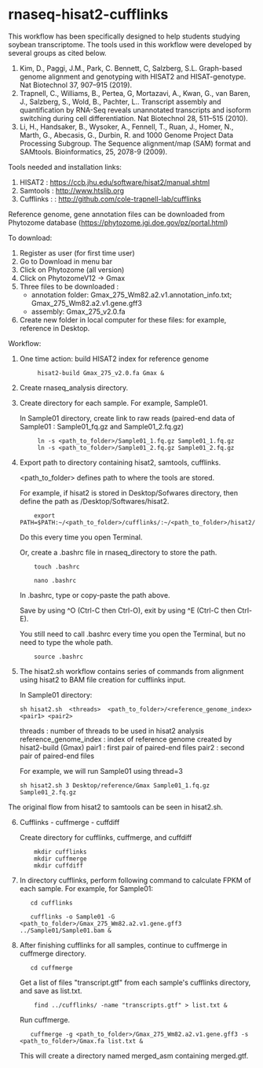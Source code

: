 # rnaseq-hisat2-cufflinks

This workflow has been specifically designed to help students studying soybean transcriptome.
The tools used in this workflow were developed by several groups as cited below.
1. Kim, D., Paggi, J.M., Park, C. Bennett, C, Salzberg, S.L. Graph-based genome alignment and genotyping with HISAT2 and HISAT-genotype. Nat Biotechnol 37, 907–915 (2019).
2. Trapnell, C., Williams, B., Pertea, G, Mortazavi, A., Kwan, G., van Baren, J., Salzberg, S., Wold, B., Pachter, L.. Transcript assembly and quantification by RNA-Seq reveals unannotated transcripts and isoform switching during cell differentiation. Nat Biotechnol 28, 511–515 (2010).
3. Li, H., Handsaker, B., Wysoker, A., Fennell, T., Ruan, J., Homer, N., Marth, G., Abecasis, G., Durbin, R. and 1000 Genome Project Data Processing Subgroup. The Sequence alignment/map (SAM) format and SAMtools. Bioinformatics, 25, 2078-9 (2009).


Tools needed and installation links:
1. HISAT2 : https://ccb.jhu.edu/software/hisat2/manual.shtml
2. Samtools : http://www.htslib.org
3. Cufflinks : : http://github.com/cole-trapnell-lab/cufflinks


Reference genome, gene annotation files can be downloaded from Phytozome database (https://phytozome.jgi.doe.gov/pz/portal.html)

To download:
1. Register as user (for first time user)
2. Go to Download in menu bar
3. Click on Phytozome (all version)
4. Click on PhytozomeV12 -> Gmax
5. Three files to be downloaded : 
    - annotation folder: Gmax_275_Wm82.a2.v1.annotation_info.txt; Gmax_275_Wm82.a2.v1.gene.gff3
    - assembly: Gmax_275_v2.0.fa
6. Create new folder in local computer for these files: for example, reference in Desktop.

Workflow:

1. One time action: build HISAT2 index for reference genome

            hisat2-build Gmax_275_v2.0.fa Gmax &


2. Create rnaseq_analysis directory.

3. Create directory for each sample. For example, Sample01.

   In Sample01 directory, create link to raw reads (paired-end data of Sample01 : Sample01_fq.gz and Sample01_2.fq.gz)

            ln -s <path_to_folder>/Sample01_1.fq.gz Sample01_1.fq.gz
            ln -s <path_to_folder>/Sample01_2.fq.gz Sample01_2.fq.gz
            
            
4.  Export path to directory containing hisat2, samtools, cufflinks.

    <path_to_folder> defines path to where the tools are stored. 
    
    For example, if hisat2 is stored in Desktop/Sofwares directory, then define the path as /Desktop/Softwares/hisat2.
    

            export PATH=$PATH:~/<path_to_folder>/cufflinks/:~/<path_to_folder>/hisat2/~/<path_to_folder>/samtools
            
    Do this every time you open Terminal.
    
    Or, create a .bashrc file in rnaseq_directory to store the path. 
  
    
            touch .bashrc
            
            nano .bashrc
            
    
    In .bashrc, type or copy-paste the path above.
    
    Save by using ^O (Ctrl-C then Ctrl-O), exit by using ^E (Ctrl-C then Ctrl-E).
    
    You still need to call .bashrc every time you open the Terminal, but no need to type the whole path.
    
  
            source .bashrc 
    
    
5.  The hisat2.sh workflow contains series of commands from alignment using hisat2 to BAM file creation for cufflinks input.

    In Sample01 directory:

        sh hisat2.sh  <threads>  <path_to_folder>/<reference_genome_index> <pair1> <pair2> 
        
    threads : number of threads to be used in hisat2 analysis
    reference_genome_index : index of reference genome created by hisat2-build (Gmax)
    pair1 : first pair of paired-end files
    pair2 : second pair of paired-end files
    
    For example, we will run Sample01 using thread=3 
    
        sh hisat2.sh 3 Desktop/reference/Gmax Sample01_1.fq.gz Sample01_2.fq.gz
        
        
   The original flow from hisat2 to samtools can be seen in hisat2.sh.
   
   
6.  Cufflinks - cuffmerge - cuffdiff

    Create directory for cufflinks, cuffmerge, and cuffdiff
    
            mkdir cufflinks
            mkdir cuffmerge
            mkdir cuffdiff
        
7.   In directory cufflinks, perform following command to calculate FPKM of each sample. For example, for Sample01:

            cd cufflinks
   
            cufflinks -o Sample01 -G <path_to_folder>/Gmax_275_Wm82.a2.v1.gene.gff3 ../Sample01/Sample01.bam & 
            
            
8.   After finishing cufflinks for all samples, continue to cuffmerge in cuffmerge directory.


            cd cuffmerge
            
            
     Get a list of files "transcript.gtf" from each sample's cufflinks directory, and save as list.txt.
     
     
             find ../cufflinks/ -name "transcripts.gtf" > list.txt &
             
             
     Run cuffmerge.
     
     
            cuffmerge -g <path_to_folder>/Gmax_275_Wm82.a2.v1.gene.gff3 -s <path_to_folder>/Gmax.fa list.txt &



     This will create a directory named merged_asm containing merged.gtf.
     
     
     
     
     
             
     
             
             
     
            
            
            
            


        
        

    
    
    
    
            
    
    
            
    
            
    
    





